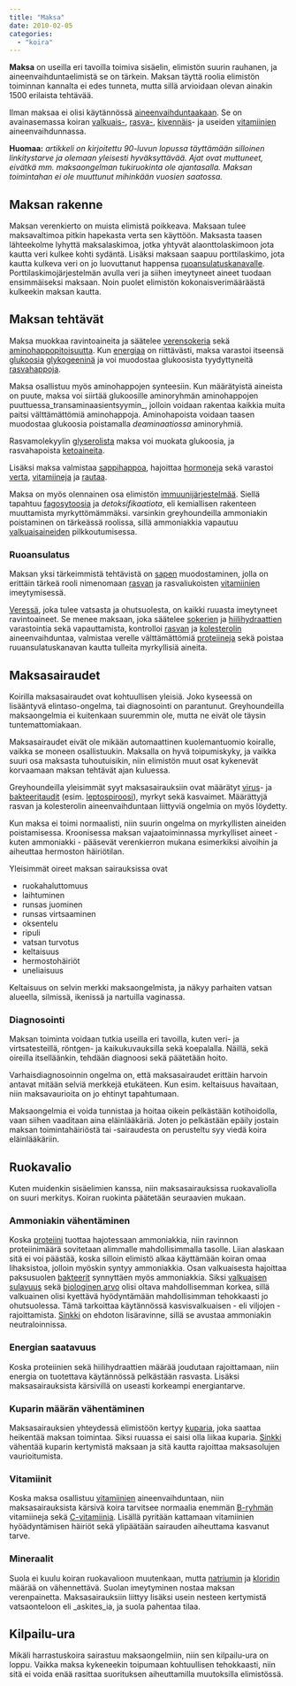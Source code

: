 ```yaml
---
title: "Maksa"
date: 2010-02-05
categories: 
  - "koira"
---
```


**Maksa** on useilla eri tavoilla toimiva sisäelin, elimistön suurin rauhanen, ja aineenvaihduntaelimistä se on tärkein. Maksan täyttä roolia elimistön toiminnan kannalta ei edes tunneta, mutta sillä arvioidaan olevan ainakin 1500 erilaista tehtävää.

Ilman maksaa ei olisi käytännössä [aineenvaihduntaakaan](../wiki/index.php?title=Aineenvaihdunta "Aineenvaihdunta"). Se on avainasemassa koiran [valkuais-](../wiki/index.php?title=Proteiiniaineenvaihdunta "Proteiiniaineenvaihdunta"), [rasva-](../wiki/index.php?title=Rasva-aineenvaihdunta&action=edit&redlink=1 "Rasva-aineenvaihdunta (sivua ei ole)"), [kivennäis](../wiki/index.php?title=Kivenn%C3%A4isaineet&action=edit&redlink=1 "Kivennäisaineet (sivua ei ole)")\- ja useiden [vitamiinien](../wiki/index.php?title=Vitamiinit "Vitamiinit") aineenvaihdunnassa.

**Huomaa:** _artikkeli on kirjoitettu 90-luvun lopussa täyttämään silloinen linkitystarve ja olemaan yleisesti hyväksyttävää. Ajat ovat muttuneet, eivätkä mm. maksaongelman tukiruokinta ole ajantasalla. Maksan toimintahan ei ole muuttunut mihinkään vuosien saatossa._

## Maksan rakenne

Maksan verenkierto on muista elimistä poikkeava. Maksaan tulee maksavaltimoa pitkin hapekasta verta sen käyttöön. Maksasta taasen lähteekolme lyhyttä maksalaskimoa, jotka yhtyvät alaonttolaskimoon jota kautta veri kulkee kohti sydäntä. Lisäksi maksaan saapuu porttilaskimo, jota kautta kulkeva veri on jo luovuttanut happensa [ruoansulatuskanavalle](../wiki/index.php?title=Ruoansulatus "Ruoansulatus"). Porttilaskimojärjestelmän avulla veri ja siihen imeytyneet aineet tuodaan ensimmäiseksi maksaan. Noin puolet elimistön kokonaisverimääräästä kulkeekin maksan kautta.

## Maksan tehtävät

Maksa muokkaa ravintoaineita ja säätelee [verensokeria](../wiki/index.php?title=Verensokeri "Verensokeri") sekä [aminohappopitoisuutta](../wiki/index.php?title=Aminohappo "Aminohappo"). Kun [energiaa](../wiki/index.php?title=Energia "Energia") on riittävästi, maksa varastoi itseensä [glukoosia](../wiki/index.php?title=Glukoosi "Glukoosi") [glykogeeninä](../wiki/index.php?title=Glykogeeni "Glykogeeni") ja voi muodostaa glukoosista tyydyttyneitä [rasvahappoja](../wiki/index.php?title=Rasvahappo "Rasvahappo").

Maksa osallistuu myös aminohappojen synteesiin. Kun määrätyistä aineista on puute, maksa voi siirtää glukoosille aminoryhmän aminohappojen puuttuessa_transaminaasientsyymin_, jolloin voidaan rakentaa kaikkia muita paitsi välttämättömiä aminohappoja. Aminohapoista voidaan taasen muodostaa glukoosia poistamalla _deaminaatiossa_ aminoryhmiä.

Rasvamolekyylin [glyserolista](../wiki/index.php?title=Glyseroli&action=edit&redlink=1 "Glyseroli (sivua ei ole)") maksa voi muokata glukoosia, ja rasvahapoista [ketoaineita](../wiki/index.php?title=Ketoaine "Ketoaine").

Lisäksi maksa valmistaa [sappihappoa](../wiki/index.php?title=Sappihappo&action=edit&redlink=1 "Sappihappo (sivua ei ole)"), hajoittaa [hormoneja](../wiki/index.php?title=Hormoni "Hormoni") sekä varastoi [verta](../wiki/index.php?title=Veri "Veri"), [vitamiineja](../wiki/index.php?title=Vitamiinit "Vitamiinit") ja [rautaa](../wiki/index.php?title=Rauta "Rauta").

Maksa on myös olennainen osa elimistön [immuunijärjestelmää](../wiki/index.php?title=Immuunij%C3%A4rjestelm%C3%A4&action=edit&redlink=1 "Immuunijärjestelmä (sivua ei ole)"). Siellä tapahtuu [fagosytoosia](../wiki/index.php?title=Fagosytoosi "Fagosytoosi") ja _detoksifikaatiota_, eli kemiallisen rakenteen muuttamista myrkyttömämmäksi. varsinkin greyhoundeilla ammoniakin poistaminen on tärkeässä roolissa, sillä ammoniakkia vapautuu [valkuaisaineiden](../wiki/index.php?title=Valkuaisaine "Valkuaisaine") pilkkoutumisessa.

### Ruoansulatus

Maksan yksi tärkeimmistä tehtävistä on [sapen](../wiki/index.php?title=Sappi "Sappi") muodostaminen, jolla on erittäin tärkeä rooli nimenomaan [rasvan](../wiki/index.php?title=Rasva "Rasva") ja rasvaliukoisten [vitamiinien](../wiki/index.php?title=Vitamiinit "Vitamiinit") imeytymisessä.

[Veressä](../wiki/index.php?title=Veri "Veri"), joka tulee vatsasta ja ohutsuolesta, on kaikki ruuasta imeytyneet ravintoaineet. Se menee maksaan, joka säätelee [sokerien](../wiki/index.php?title=Sokeri "Sokeri") ja [hiilihydraattien](../wiki/index.php?title=Hiilihydraatit "Hiilihydraatit") varastointia sekä vapauttamista, kontrolloi [rasvan](../wiki/index.php?title=Rasva "Rasva") ja [kolesterolin](../wiki/index.php?title=Kolesteroli&action=edit&redlink=1 "Kolesteroli (sivua ei ole)") aineenvaihduntaa, valmistaa verelle välttämättömiä [proteiineja](../wiki/index.php?title=Proteiini "Proteiini") sekä poistaa ruuansulatuskanavan kautta tulleita myrkyllisiä aineita.

## Maksasairaudet

Koirilla maksasairaudet ovat kohtuullisen yleisiä. Joko kyseessä on lisääntyvä elintaso-ongelma, tai diagnosointi on parantunut. Greyhoundeilla maksaongelmia ei kuitenkaan suuremmin ole, mutta ne eivät ole täysin tuntemattomiakaan.

Maksasairaudet eivät ole mikään automaattinen kuolemantuomio koiralle, vaikka se moneen osallistuukin. Maksalla on hyvä toipumiskyky, ja vaikka suuri osa maksasta tuhoutuisikin, niin elimistön muut osat kykenevät korvaamaan maksan tehtävät ajan kuluessa.

Greyhoundeilla yleisimmät syyt maksasairauksiin ovat määrätyt [virus](../wiki/index.php?title=Virus "Virus")\- ja [bakteeritaudit](../wiki/index.php?title=Bakteeri "Bakteeri") (esim. [leptospiroosi](../wiki/index.php?title=Leptospiroosi&action=edit&redlink=1 "Leptospiroosi (sivua ei ole)")), myrkyt sekä kasvaimet. Määrättyjä rasvan ja kolesterolin aineenvaihduntaan liittyviä ongelmia on myös löydetty.

Kun maksa ei toimi normaalisti, niin suurin ongelma on myrkyllisten aineiden poistamisessa. Kroonisessa maksan vajaatoiminnassa myrkylliset aineet - kuten ammoniakki - pääsevät verenkierron mukana esimerkiksi aivoihin ja aiheuttaa hermoston häiriötilan.

Yleisimmät oireet maksan sairauksissa ovat

- ruokahaluttomuus
- laihtuminen
- runsas juominen
- runsas virtsaaminen
- oksentelu
- ripuli
- vatsan turvotus
- keltaisuus
- hermostohäiriöt
- uneliaisuus

Keltaisuus on selvin merkki maksaongelmista, ja näkyy parhaiten vatsan alueella, silmissä, ikenissä ja nartuilla vaginassa.

### Diagnosointi

Maksan toiminta voidaan tutkia useilla eri tavoilla, kuten veri- ja virtsatesteillä, röntgen- ja kaikukuvauksilla sekä koepalalla. Näillä, sekä oireilla itselläänkin, tehdään diagnoosi sekä päätetään hoito.

Varhaisdiagnosoinnin ongelma on, että maksasairaudet erittäin harvoin antavat mitään selviä merkkejä etukäteen. Kun esim. keltaisuus havaitaan, niin maksavaurioita on jo ehtinyt tapahtumaan.

Maksaongelmia ei voida tunnistaa ja hoitaa oikein pelkästään kotihoidolla, vaan siihen vaaditaan aina eläinlääkäriä. Joten jo pelkästään epäily jostain maksan toimintahäiriöstä tai -sairaudesta on perusteltu syy viedä koira eläinlääkäriin.

## Ruokavalio

Kuten muidenkin sisäelimien kanssa, niin maksasairauksissa ruokavaliolla on suuri merkitys. Koiran ruokinta päätetään seuraavien mukaan.

### Ammoniakin vähentäminen

Koska [proteiini](../wiki/index.php?title=Proteiini "Proteiini") tuottaa hajotessaan ammoniakkia, niin ravinnon proteiinimäärä sovitetaan alimmalle mahdollisimmalla tasolle. Liian alaskaan sitä ei voi päästää, koska silloin elimistö alkaa käyttämään koiran omaa lihaksistoa, jolloin myöskin syntyy ammoniakkia. Osan valkuaisesta hajoittaa paksusuolen [bakteerit](../wiki/index.php?title=Bakteeri "Bakteeri") synnyttäen myös ammoniakkia. Siksi [valkuaisen sulavuus](../wiki/index.php?title=Valkuaisen_sulavuus&action=edit&redlink=1 "Valkuaisen sulavuus (sivua ei ole)") sekä [biologinen arvo](../wiki/index.php?title=Biologinen_arvo "Biologinen arvo") olisi oltava mahdollisemman korkea, sillä valkuainen olisi kyettävä hyödyntämään mahdollisimman tehokkaasti jo ohutsuolessa. Tämä tarkoittaa käytännössä kasvisvalkuaisen - eli viljojen - rajoittamista. [Sinkki](../wiki/index.php?title=Sinkki "Sinkki") on ehdoton lisäravinne, sillä se avustaa ammoniakin neutraloinnissa.

### Energian saatavuus

Koska proteiinien sekä hiilihydraattien määrää joudutaan rajoittamaan, niin energia on tuotettava käytännössä pelkästään rasvasta. Lisäksi maksasairauksista kärsivillä on useasti korkeampi energiantarve.

### Kuparin määrän vähentäminen

Maksasairauksien yhteydessä elimistöön kertyy [kuparia](../wiki/index.php?title=Kupari "Kupari"), joka saattaa heikentää maksan toimintaa. Siksi ruuassa ei saisi olla liikaa kuparia. [Sinkki](../wiki/index.php?title=Sinkki "Sinkki") vähentää kuparin kertymistä maksaan ja sitä kautta rajoittaa maksasolujen vaurioitumista.

### Vitamiinit

Koska maksa osallistuu [vitamiinien](../wiki/index.php?title=Vitamiinit "Vitamiinit") aineenvaihduntaan, niin maksasairauksista kärsivä koira tarvitsee normaalia enemmän [B-ryhmän](../wiki/index.php?title=B-vitamiinit "B-vitamiinit") vitamiineja sekä [C-vitamiinia](../wiki/index.php?title=C-vitamiini "C-vitamiini"). Lisällä pyritään kattamaan vitamiinien hyöädyntämisen häiriöt sekä ylipäätään sairauden aiheuttama kasvanut tarve.

### Mineraalit

Suola ei kuulu koiran ruokavalioon muutenkaan, mutta [natriumin](../wiki/index.php?title=Natrium "Natrium") ja [kloridin](../wiki/index.php?title=Kloridi "Kloridi") määrää on vähennettävä. Suolan imeytyminen nostaa maksan verenpainetta. Maksasairauksiin liittyy lisäksi usein nesteen kertymistä vatsaonteloon eli _askites_ia, ja suola pahentaa tilaa.

## Kilpailu-ura

Mikäli harrastuskoira sairastuu maksaongelmiin, niin sen kilpailu-ura on loppu. Vaikka maksa kykeneekin toipumaan kohtuullisen tehokkaasti, niin sitä ei voida enää rasittaa suorituksen aiheuttamilla muutoksilla elimistössä.
